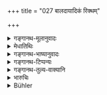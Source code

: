 +++
title = "027 बालदायादिकं रिक्थम्"

+++

<details><summary>गङ्गानथ-मूलानुवादः</summary>

The king shall take care of the property owned by a minor, till such time as he may return from the teacher’s house, or till he may have passed his minority.—(27)
</details>

<details><summary>मेधातिथिः</summary>
<u>ननु</u> च व्यवहारदर्शनं वक्तव्यतया प्रस्तुतम् । तत्र कः प्रसङ्गो बालधनरक्षायाः । 

<u>उच्यते</u> । विवादपदताम् एवैतद् विषयान् निवर्तयितुम् इदम् आरभ्यते[^११२] । बालधनं राज्ञा स्वधनवत् परिपालनीयम् । अन्यथा पितृव्यादिबान्धवा मयेदं रक्षणीयं मयेदम् इति विवदेरन् । न चान्यः प्रसङ्गो ऽस्ति । आशङ्क्यमानव्यवहारवच् च । न केवलेषु राजधर्मेषूपदिश्यते अतो ऽस्मिन्न् एवावसरे वक्तव्यम्[^११३] । बालो दायादो ऽस्य तद् इदं **बालदायादिकम्** । दायादः स्वाम्य् अत्रोच्यते । बालस्वामिकं धनं **तावद्** **राजा** रक्षेद् **यावद्** असौ **समावृत्तः** गुरुकुलात् प्रत्यागतः **यावद् वातीतशैशवः** अतिक्रान्तबालभावः । अयं च विकल्पः । यो गृहशैशवो भवति तदर्थम् अतीतशैशवम् उच्यते । यस् तु व्रतकः स निवृत्ते ऽपि शैशवे[^११४] आ समावर्तनात् प्रतिपाल्यधनः स्यात् । अथ वा द्विजातीनां समावर्तनम् अवधिः, अन्येषां शैशवात्ययः ॥ ८.२७ ॥
</details>

<details><summary>गङ्गानथ-भाष्यानुवादः</summary>

An objection is raised—“The subject that was introduced was the investigation of suits; where then was the occasion for the protecting of the property of minors?”

*Answer*.—This subject has been introduced here, just with a view to
show that the property of minors does not come within the scope of legal proceedings; it has to be protected by the king, like his own property; otherwise the minor’s uncles and other relatives would quarrel among themselves, each asserting—‘I shall take care of it.’ There is no connection of this subject with the present context. It has had to be introduced here,—and not along with the exclusive ‘Duties of the King,’—because in regard to this people may have the notion that even such property may form the subject of legal proceedings.

‘*Bāladāyādi*’—that of which a minor is the ‘*dāyāda*,’ *i.e., owner*, in which sense the term is used here. The property owned by minors shall be taken care of by the king, till such time as he may return from the teacher’s house, or till he may have passed his minority. This second alternative of passing the minority is meant for those who pass their childhood in their own home (and are not handed over to an *Ācārya*). In the case of one however who has entered the teacher’s house as a Religious Student, even though he may have passed his minority, his property shall have to be looked after until he returns from the teacher’s house. Or, the meaning may he that in the case of twice-born persons, the ‘return’ shall be the limit, while in that of others, it shall be the ‘passing of minority.’—(27)
</details>

<details><summary>गङ्गानथ-टिप्पन्यः</summary>

This verse is quoted in *Vivādaratnākara* (p. 598), which explains
‘*Bāladāyāgatam*’ as ‘belonging to a minor’ and ‘*ānupālayet*’ as
‘should guard it against co-parceners’;—and in *Vivādacintāmaṇi* (p.
244).
</details>

<details><summary>गङ्गानथ-तुल्य-वाक्यानि</summary>

*Gautama* (10.48).—‘The property of infants must be protected until they
attain their majority or complete their studentship.’

*Vaśiṣṭha* (16.8-9).—‘The King shall protect the property of persons
unfit to transact business;—but when a minor comes of age, his property
must be made over to him.’

*Viṣṇu* (3.65, Vivādaratnākara, p. 598).—‘The King shall protect the
property of infants, of people without protectors and of women.’

*Śaṅkha-Likhita* (Do., p. 599).—‘The King shall protect the property of
infants, of persons unable to transact business, and of the wives of the
Vedic Scholar and the Warrior. Ownerless properties revert to the King.’

*Baudhāyana* (Do.).—‘Until sons are able to transact, business, they
shall keep their property along with the accrued profits carefully till
they attain majority.’

*Agnipurāṇa* (Rājadharma, 222.18-19).—(Same as Manu, reading
‘*bālaputrāsu*’ in place of ‘*baśāputrāsu*.’)

*Kātyāyana* (Do.).—‘If a man dies leaving an infant, son, the relations
shall protect his property.’
</details>

<details><summary>भारुचिः</summary>

रिक्थ] इति नित्यं धनम्, समासार्थः । एवं च सत्य् अमातृपितृको ऽयम् अनाथः सामर्थ्याद् विज्ञायते । यतस् तद्धनं तावद् राज्ञा रक्ष्यमाणं तिष्ठेत् यावद् अयं **समावृत्तः** । समावृत्तिस् त्व् अस्य संव्यवहारक्षमत्वोपलक्षणार्थः । एवं च सति समावृत्तम् अपि शिशुं सन्तं न प्रतिपादयेद् असमर्थम् अववित्तसं[व्यवहारे । यावद् वातीतशैशवः], असमावृत्तो ऽपि । सामर्थ्यापेक्षत्वात् प्रतिपादयेद् इत्य् उक्तम् । अनाथवित्तसंरक्षणोपदेशप्रकरणाद् इदम् अन्यम् उच्यते तद्रूपम् ॥ ८.२७ ॥
</details>

<details><summary>Bühler</summary>

027	The king shall protect the inherited (and other) property of a minor, until he has returned (from his teacher's house) or until he has passed his minority.
</details>
